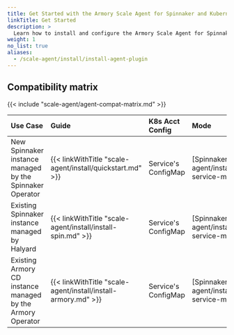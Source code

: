 ```yaml
---
title: Get Started with the Armory Scale Agent for Spinnaker and Kubernetes
linkTitle: Get Started
description: >
  Learn how to install and configure the Armory Scale Agent for Spinnaker and Kubernetes in your Spinnaker and Armory CD environments.
weight: 1
no_list: true
aliases:
  - /scale-agent/install/install-agent-plugin
---
```


## Compatibility matrix

{{< include "scale-agent/agent-compat-matrix.md" >}}


| Use Case | Guide | K8s Acct Config | Mode |
|:--- |:---- |:----- |:-----|
| New Spinnaker instance managed by the Spinnaker Operator | {{< linkWithTitle "scale-agent/install/quickstart.md" >}} | Service's ConfigMap | [Spinnaker Service]({{< ref "/scale-agent/install/advanced/modes#spinnaker-service-mode" >}}) |
| Existing Spinnaker instance managed by Halyard | {{< linkWithTitle "scale-agent/install/install-spin.md" >}} | Service's ConfigMap | [Spinnaker Service]({{< ref "/scale-agent/install/advanced/modes#spinnaker-service-mode" >}}) |
| Existing Armory CD instance managed by the Armory Operator | {{< linkWithTitle "scale-agent/install/install-armory.md" >}} | Service's ConfigMap | [Spinnaker Service]({{< ref "/scale-agent/install/advanced/modes#spinnaker-service-mode" >}}) |

